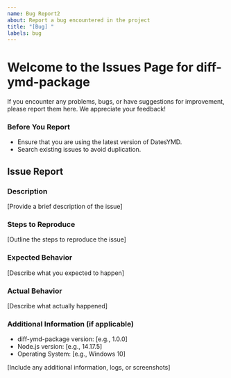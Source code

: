 ```yaml
---
name: Bug Report2
about: Report a bug encountered in the project
title: "[Bug] "
labels: bug
---
```


# Welcome to the Issues Page for diff-ymd-package

If you encounter any problems, bugs, or have suggestions for improvement, please report them here. We appreciate your feedback!

### Before You Report

- Ensure that you are using the latest version of DatesYMD.
- Search existing issues to avoid duplication.

## Issue Report

### Description

[Provide a brief description of the issue]

### Steps to Reproduce

[Outline the steps to reproduce the issue]

### Expected Behavior

[Describe what you expected to happen]

### Actual Behavior

[Describe what actually happened]

### Additional Information (if applicable)

- diff-ymd-package version: [e.g., 1.0.0]
- Node.js version: [e.g., 14.17.5]
- Operating System: [e.g., Windows 10]

[Include any additional information, logs, or screenshots]
